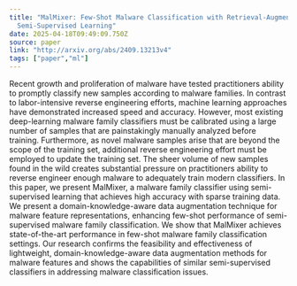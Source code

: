 ```yaml
---
title: "MalMixer: Few-Shot Malware Classification with Retrieval-Augmented
  Semi-Supervised Learning"
date: 2025-04-18T09:49:09.750Z
source: paper
link: "http://arxiv.org/abs/2409.13213v4"
tags: ["paper","ml"]
---
```

Recent growth and proliferation of malware have tested practitioners ability
to promptly classify new samples according to malware families. In contrast to
labor-intensive reverse engineering efforts, machine learning approaches have
demonstrated increased speed and accuracy. However, most existing deep-learning
malware family classifiers must be calibrated using a large number of samples
that are painstakingly manually analyzed before training. Furthermore, as novel
malware samples arise that are beyond the scope of the training set, additional
reverse engineering effort must be employed to update the training set. The
sheer volume of new samples found in the wild creates substantial pressure on
practitioners ability to reverse engineer enough malware to adequately train
modern classifiers. In this paper, we present MalMixer, a malware family
classifier using semi-supervised learning that achieves high accuracy with
sparse training data. We present a domain-knowledge-aware data augmentation
technique for malware feature representations, enhancing few-shot performance
of semi-supervised malware family classification. We show that MalMixer
achieves state-of-the-art performance in few-shot malware family classification
settings. Our research confirms the feasibility and effectiveness of
lightweight, domain-knowledge-aware data augmentation methods for malware
features and shows the capabilities of similar semi-supervised classifiers in
addressing malware classification issues.
